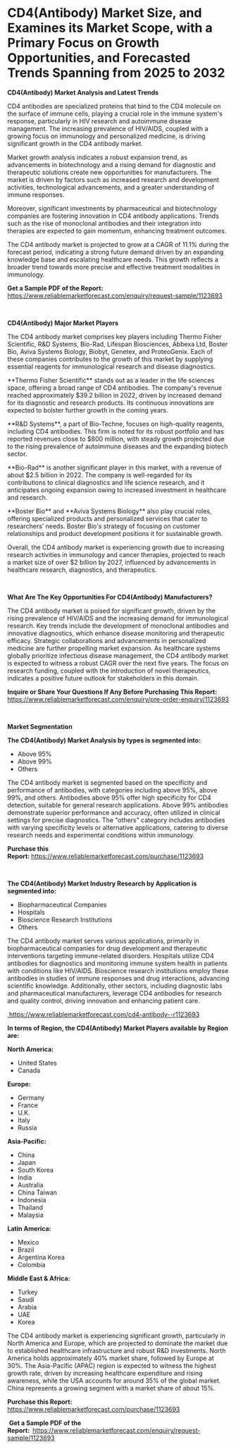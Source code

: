 <p><h1>CD4(Antibody) Market Size, and Examines its Market Scope, with a Primary Focus on Growth Opportunities, and Forecasted Trends Spanning from 2025 to 2032</h1></p><p><strong>CD4(Antibody) Market Analysis and Latest Trends</strong></p>
<p><p>CD4 antibodies are specialized proteins that bind to the CD4 molecule on the surface of immune cells, playing a crucial role in the immune system's response, particularly in HIV research and autoimmune disease management. The increasing prevalence of HIV/AIDS, coupled with a growing focus on immunology and personalized medicine, is driving significant growth in the CD4 antibody market.</p><p>Market growth analysis indicates a robust expansion trend, as advancements in biotechnology and a rising demand for diagnostic and therapeutic solutions create new opportunities for manufacturers. The market is driven by factors such as increased research and development activities, technological advancements, and a greater understanding of immune responses.</p><p>Moreover, significant investments by pharmaceutical and biotechnology companies are fostering innovation in CD4 antibody applications. Trends such as the rise of monoclonal antibodies and their integration into therapies are expected to gain momentum, enhancing treatment outcomes.</p><p>The CD4 antibody market is projected to grow at a CAGR of 11.1% during the forecast period, indicating a strong future demand driven by an expanding knowledge base and escalating healthcare needs. This growth reflects a broader trend towards more precise and effective treatment modalities in immunology.</p></p>
<p><strong>Get a Sample PDF of the Report:&nbsp;</strong> <a href="https://www.reliablemarketforecast.com/enquiry/request-sample/1123693?utm_campaign=3248&utm_medium=2&utm_source=Github&utm_content=ia&utm_term=13042025&utm_id=cd4antibody">https://www.reliablemarketforecast.com/enquiry/request-sample/1123693</a></p>
<p>&nbsp;</p>
<p><strong>CD4(Antibody) Major Market Players</strong></p>
<p><p>The CD4 antibody market comprises key players including Thermo Fisher Scientific, R&D Systems, Bio-Rad, Lifespan Biosciences, Abbexa Ltd, Boster Bio, Aviva Systems Biology, Biobyt, Genetex, and ProteoGenix. Each of these companies contributes to the growth of this market by supplying essential reagents for immunological research and disease diagnostics.</p><p>**Thermo Fisher Scientific** stands out as a leader in the life sciences space, offering a broad range of CD4 antibodies. The company's revenue reached approximately $39.2 billion in 2022, driven by increased demand for its diagnostic and research products. Its continuous innovations are expected to bolster further growth in the coming years.</p><p>**R&D Systems**, a part of Bio-Techne, focuses on high-quality reagents, including CD4 antibodies. This firm is noted for its robust portfolio and has reported revenues close to $800 million, with steady growth projected due to the rising prevalence of autoimmune diseases and the expanding biotech sector.</p><p>**Bio-Rad** is another significant player in this market, with a revenue of about $2.5 billion in 2022. The company is well-regarded for its contributions to clinical diagnostics and life science research, and it anticipates ongoing expansion owing to increased investment in healthcare and research.</p><p>**Boster Bio** and **Aviva Systems Biology** also play crucial roles, offering specialized products and personalized services that cater to researchers’ needs. Boster Bio's strategy of focusing on customer relationships and product development positions it for sustainable growth.</p><p>Overall, the CD4 antibody market is experiencing growth due to increasing research activities in immunology and cancer therapies, projected to reach a market size of over $2 billion by 2027, influenced by advancements in healthcare research, diagnostics, and therapeutics.</p></p>
<p>&nbsp;</p>
<p><strong>What Are The Key Opportunities For CD4(Antibody) Manufacturers?</strong></p>
<p><p>The CD4 antibody market is poised for significant growth, driven by the rising prevalence of HIV/AIDS and the increasing demand for immunological research. Key trends include the development of monoclonal antibodies and innovative diagnostics, which enhance disease monitoring and therapeutic efficacy. Strategic collaborations and advancements in personalized medicine are further propelling market expansion. As healthcare systems globally prioritize infectious disease management, the CD4 antibody market is expected to witness a robust CAGR over the next five years. The focus on research funding, coupled with the introduction of novel therapeutics, indicates a positive future outlook for stakeholders in this domain.</p></p>
<p><strong>Inquire or Share Your Questions If Any Before Purchasing This Report:</strong> <a href="https://www.reliablemarketforecast.com/enquiry/pre-order-enquiry/1123693?utm_campaign=3248&utm_medium=2&utm_source=Github&utm_content=ia&utm_term=13042025&utm_id=cd4antibody">https://www.reliablemarketforecast.com/enquiry/pre-order-enquiry/1123693</a></p>
<p>&nbsp;</p>
<p><strong>Market Segmentation</strong></p>
<p><strong>The CD4(Antibody) Market Analysis by types is segmented into:</strong></p>
<p><ul><li>Above 95%</li><li>Above 99%</li><li>Others</li></ul></p>
<p><p>The CD4 antibody market is segmented based on the specificity and performance of antibodies, with categories including above 95%, above 99%, and others. Antibodies above 95% offer high specificity for CD4 detection, suitable for general research applications. Above 99% antibodies demonstrate superior performance and accuracy, often utilized in clinical settings for precise diagnostics. The "others" category includes antibodies with varying specificity levels or alternative applications, catering to diverse research needs and experimental conditions within immunology.</p></p>
<p><strong>Purchase this Report:&nbsp;</strong><a href="https://www.reliablemarketforecast.com/purchase/1123693?utm_campaign=3248&utm_medium=2&utm_source=Github&utm_content=ia&utm_term=13042025&utm_id=cd4antibody">https://www.reliablemarketforecast.com/purchase/1123693</a></p>
<p>&nbsp;</p>
<p><strong>The CD4(Antibody) Market Industry Research by Application is segmented into:</strong></p>
<p><ul><li>Biopharmaceutical Companies</li><li>Hospitals</li><li>Bioscience Research Institutions</li><li>Others</li></ul></p>
<p><p>The CD4 antibody market serves various applications, primarily in biopharmaceutical companies for drug development and therapeutic interventions targeting immune-related disorders. Hospitals utilize CD4 antibodies for diagnostics and monitoring immune system health in patients with conditions like HIV/AIDS. Bioscience research institutions employ these antibodies in studies of immune responses and drug interactions, advancing scientific knowledge. Additionally, other sectors, including diagnostic labs and pharmaceutical manufacturers, leverage CD4 antibodies for research and quality control, driving innovation and enhancing patient care.</p></p>
<p><a href="https://www.reliablemarketforecast.com/cd4-antibody--r1123693?utm_campaign=3248&utm_medium=2&utm_source=Github&utm_content=ia&utm_term=13042025&utm_id=cd4antibody">&nbsp;https://www.reliablemarketforecast.com/cd4-antibody--r1123693</a></p>
<p><strong>In terms of Region, the CD4(Antibody) Market Players available by Region are:</strong></p>
<p>
    <p> <strong> North America: </strong>
        <ul>
            <li>United States</li>
            <li>Canada</li>
        </ul>
        </p> 
    <p> <strong> Europe: </strong>
        <ul>
            <li>Germany</li>
            <li>France</li>
            <li>U.K.</li>
            <li>Italy</li>
            <li>Russia</li>
        </ul>
        </p> 
    <p> <strong> Asia-Pacific: </strong>
        <ul>
            <li>China</li>
            <li>Japan</li>
            <li>South Korea</li>
            <li>India</li>
            <li>Australia</li>
            <li>China Taiwan</li>
            <li>Indonesia</li>
            <li>Thailand</li>
            <li>Malaysia</li>
        </ul>
        </p> 
    <p> <strong> Latin America: </strong>
        <ul>
            <li>Mexico</li>
            <li>Brazil</li>
            <li>Argentina Korea</li>
            <li>Colombia</li>
        </ul>
        </p> 
    <p> <strong> Middle East & Africa: </strong>
        <ul>
            <li>Turkey</li>
            <li>Saudi</li>
            <li>Arabia</li>
            <li>UAE</li>
            <li>Korea</li>
        </ul>
    </p>
    </p>
<p><p>The CD4 antibody market is experiencing significant growth, particularly in North America and Europe, which are projected to dominate the market due to established healthcare infrastructure and robust R&D investments. North America holds approximately 40% market share, followed by Europe at 30%. The Asia-Pacific (APAC) region is expected to witness the highest growth rate, driven by increasing healthcare expenditure and rising awareness, while the USA accounts for around 35% of the global market. China represents a growing segment with a market share of about 15%.</p></p>
<p><strong>Purchase this Report: </strong><a href="https://www.reliablemarketforecast.com/purchase/1123693?utm_campaign=3248&utm_medium=2&utm_source=Github&utm_content=ia&utm_term=13042025&utm_id=cd4antibody">https://www.reliablemarketforecast.com/purchase/1123693</a></p>
<p>&nbsp;<strong>Get a Sample PDF of the Report:&nbsp;&nbsp;</strong><a href="https://www.reliablemarketforecast.com/enquiry/request-sample/1123693?utm_campaign=3248&utm_medium=2&utm_source=Github&utm_content=ia&utm_term=13042025&utm_id=cd4antibody">https://www.reliablemarketforecast.com/enquiry/request-sample/1123693</a></p>
<p><strong></strong></p>
<p><p></p><p></p><p></p></p>
